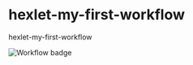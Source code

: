 # hexlet-my-first-workflow
hexlet-my-first-workflow

![Workflow badge](https://github.com/a-samarin/hexlet-my-first-workflow/actions/workflows/hw.yml/badge.svg)